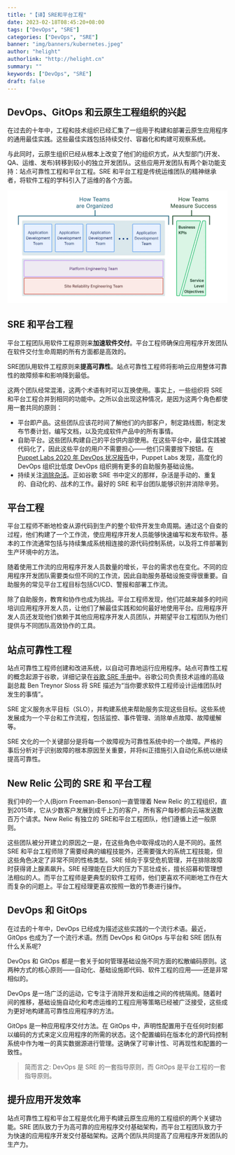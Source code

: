 ```yaml
---
title: "【译】SRE和平台工程"
date: 2023-02-18T08:45:20+08:00
tags: ["DevOps", "SRE"]
categories: ["DevOps", "SRE"]
banner: "img/banners/kubernetes.jpeg"
author: "helight"
authorlink: "http://helight.cn"
summary: ""
keywords: ["DevOps", "SRE"]
draft: false
---
```



## DevOps、GitOps 和云原生工程组织的兴起

在过去的十年中，工程和技术组织已经汇集了一组用于构建和部署云原生应用程序的通用最佳实践。这些最佳实践包括持续交付、容器化和构建可观察系统。

与此同时，云原生组织已经从根本上改变了他们的组织方式，从大型部门(开发、QA、运维、发布)转移到较小的独立开发团队。这些应用开发团队有两个新功能支持：站点可靠性工程和平台工程。SRE 和平台工程是传统运维团队的精神继承者，将软件工程的学科引入了运维的各个方面。

![](imgs/teams.png)

## SRE 和平台工程

平台工程团队用软件工程原则来**加速软件交付**。平台工程师确保应用程序开发团队在软件交付生命周期的所有方面都是高效的。

SRE团队用软件工程原则来**提高可靠性**。站点可靠性工程师将影响云应用整体可靠性的故障频率和影响降到最低。

这两个团队经常混淆，这两个术语有时可以互换使用。事实上，一些组织将 SRE 和平台工程合并到相同的功能中。之所以会出现这种情况，是因为这两个角色都使用一套共同的原则：

- 平台即产品。这些团队应该花时间了解他们的内部客户，制定路线图，制定发布节奏计划，编写文档，以及完成软件产品中的所有事情。
- 自助平台。这些团队构建自己的平台供内部使用。在这些平台中，最佳实践被代码化了，因此这些平台的用户不需要担心——他们只需要按下按钮。在[Puppet Labs 2020 年 DevOps 状况报告](https://puppet.com/resources/report/2020-state-of-devops-report/)中，Puppet Labs 发现，高度化的 DevOps 组织比低度 DevOps 组织拥有更多的自助服务基础设施。
- 持续关注[消除杂活](https://sre.google/sre-book/eliminating-toil/)。正如谷歌 SRE 书中定义的那样，杂活是手动的、重复的、自动化的、战术的工作。最好的 SRE 和平台团队能够识别并消除辛劳。

## 平台工程

平台工程师不断地检查从源代码到生产的整个软件开发生命周期。通过这个自查的过程，他们构建了一个工作流，使应用程序开发人员能够快速编写和发布软件。基本的工作流通常包括与持续集成系统相连接的源代码控制系统，以及将工件部署到生产环境中的方法。

随着使用工作流的应用程序开发人员数量的增长，平台的需求也在变化。不同的应用程序开发团队需要类似但不同的工作流，因此自助服务基础设施变得很重要。自助服务的常见平台工程目标包括CI/CD、警报和部署工作流。

除了自助服务，教育和协作也成为挑战。平台工程师发现，他们花越来越多的时间培训应用程序开发人员，让他们了解最佳实践和如何最好地使用平台。应用程序开发人员还发现他们依赖于其他应用程序开发人员团队，并期望平台工程团队为他们提供与不同团队高效协作的工具。

## 站点可靠性工程

站点可靠性工程师创建和改进系统，以自动可靠地运行应用程序。站点可靠性工程的概念起源于谷歌，详细记录在[谷歌 SRE 手册](https://sre.google/sre-book/introduction/)中。谷歌公司负责技术运维的高级副总裁 Ben Treynor Sloss 将 SRE 描述为“当你要求软件工程师设计运维团队时发生的事情”。

SRE 定义服务水平目标（SLO），并构建系统来帮助服务实现这些目标。这些系统发展成为一个平台和工作流程，包括监控、事件管理、消除单点故障、故障缓解等。

SRE 文化的一个关键部分是将每一个故障视为可靠性系统中的一个故障。严格的事后分析对于识别故障的根本原因至关重要，并将纠正措施引入自动化系统以继续提高可靠性。

##  New Relic 公司的 SRE 和 平台工程

我们中的一个人(Bjorn Freeman-Benson)一直管理着 New Relic 的工程组织，直到2015年，它从少数客户发展到成千上万的客户，所有客户每秒都向云端发送数百万个请求。New Relic 有独立的 SRE和平台工程团队，他们遵循上述一般原则。

这些团队被分开建立的原因之一是，在这些角色中取得成功的人是不同的。虽然 SRE 和平台工程师除了需要经典的编程技能外，还需要强大的系统工程技能，但这些角色决定了非常不同的性格类型。SRE 倾向于享受危机管理，并在排除故障时获得肾上腺素飙升。SRE 经理能在巨大的压力下茁壮成长，擅长招募和管理想法相似的人。而平台工程师是更典型的软件工程师，他们更喜欢不间断地工作在大而复杂的问题上。平台工程经理更喜欢按照一致的节奏进行操作。

## DevOps 和 GitOps

在过去的十年中，DevOps 已经成为描述这些实践的一个流行术语。最近，GitOps 也成为了一个流行术语。然而 DevOps 和 GitOps 与平台和 SRE 团队有什么关系呢?

DevOps 和 GitOps 都是一套关于如何管理基础设施不同方面的松散编码原则。这两种方式的核心原则——自动化、基础设施即代码、软件工程的应用——还是非常相似的。

DevOps 是一场广泛的运动，它专注于消除开发和运维之间的传统隔阂。随着时间的推移，基础设施自动化和考虑运维的工程应用等策略已经被广泛接受，这些成为更好地构建高可靠性应用程序的方法。

GitOps 是一种应用程序交付方法。在 GitOps 中，声明性配置用于在任何时刻都以编码的方式来定义应用程序的所需的状态。这个配置编码在版本化的源代码控制系统中作为唯一的真实数据源进行管理。这确保了可审计性、可再现性和配置的一致性。

> 简而言之: DevOps 是 SRE 的一套指导原则，而 GitOps 是平台工程的一套指导原则。

## 提升应用开发效率

站点可靠性工程和平台工程是优化用于构建云原生应用的工程组织的两个关键功能。SRE 团队致力于为高可靠的应用程序交付基础架构，而平台工程团队致力于为快速的应用程序开发交付基础架构。这两个团队共同提高了应用程序开发团队的生产力。